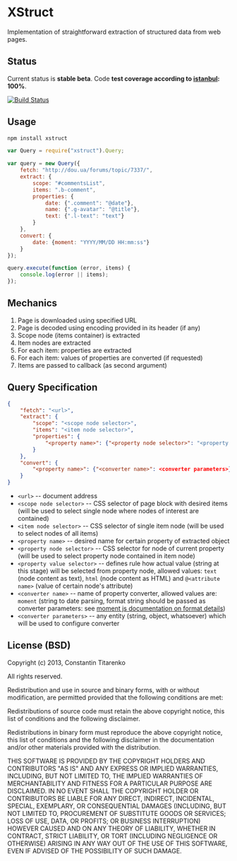 XStruct
=======

Implementation of straightforward extraction of structured data from web pages.

Status
------

Current status is **stable beta**. Code **test coverage according to [istanbul](https://github.com/gotwarlost/istanbul): 100%**.

[![Build Status](https://travis-ci.org/titarenko/node-xstruct.png)](https://travis-ci.org/titarenko/node-xstruct)

Usage
-----

```bash
npm install xstruct
```

```js
var Query = require("xstruct").Query;

var query = new Query({
	fetch: "http://dou.ua/forums/topic/7337/",
	extract: {
		scope: "#commentsList",
		items: ".b-comment",
		properties: {
			date: {".comment": "@date"},
			name: {".g-avatar": "@title"},
			text: {".l-text": "text"}
		}
	},
	convert: {
		date: {moment: "YYYY/MM/DD HH:mm:ss"}
	}
});

query.execute(function (error, items) {
	console.log(error || items);
});
```

Mechanics
---------

1. Page is downloaded using specified URL
2. Page is decoded using encoding provided in its header (if any)
3. Scope node (items container) is extracted
4. Item nodes are extracted
5. For each item: properties are extracted
6. For each item: values of properties are converted (if requested)
7. Items are passed to callback (as second argument)

Query Specification
-------------------

```json
{
	"fetch": "<url>",
	"extract": {
		"scope": "<scope node selector>",
		"items": "<item node selector>",
		"properties": {
			"<property name>": {"<property node selector>": "<property value selector>"}
		}
	},
	"convert": {
		"<property name>": {"<converter name>": <converter parameters>}
	}
}
```

- `<url>` -- document address
- `<scope node selector>` -- CSS selector of page block with desired items (will be used to select single node where nodes of interest are contained)
- `<item node selector>` -- CSS selector of single item node (will be used to select nodes of all items)
- `<property name>` -- desired name for certain property of extracted object
- `<property node selector>` -- CSS selector for node of current property (will be used to select property node contained in item node)
- `<property value selector>` -- defines rule how actual value (string at this stage) will be selected from property node, allowed values: `text` (node content as text), `html` (node content as HTML) and `@<attribute name>` (value of certain node's attribute)
- `<converter name>` -- name of property converter, allowed values are: `moment` (string to date parsing, format string should be passed as converter parameters: see [moment js documentation on format details](http://momentjs.com/docs/#/parsing/string-format/)) 
- `<converter parameters>` -- any entity (string, object, whatsoever) which will be used to configure converter 

License (BSD)
-------------

Copyright (c) 2013, Constantin Titarenko

All rights reserved.


Redistribution and use in source and binary forms, with or without modification, are permitted provided that the following conditions are met:


Redistributions of source code must retain the above copyright notice, this list of conditions and the following disclaimer.

Redistributions in binary form must reproduce the above copyright notice, this list of conditions and the following disclaimer in the documentation and/or other materials provided with the distribution.

THIS SOFTWARE IS PROVIDED BY THE COPYRIGHT HOLDERS AND CONTRIBUTORS "AS IS" AND ANY EXPRESS OR IMPLIED WARRANTIES, INCLUDING, BUT NOT LIMITED TO, THE IMPLIED WARRANTIES OF MERCHANTABILITY AND FITNESS FOR A PARTICULAR PURPOSE ARE DISCLAIMED. IN NO EVENT SHALL THE COPYRIGHT HOLDER OR CONTRIBUTORS BE LIABLE FOR ANY DIRECT, INDIRECT, INCIDENTAL, SPECIAL, EXEMPLARY, OR CONSEQUENTIAL DAMAGES (INCLUDING, BUT NOT LIMITED TO, PROCUREMENT OF SUBSTITUTE GOODS OR SERVICES; LOSS OF USE, DATA, OR PROFITS; OR BUSINESS INTERRUPTION) HOWEVER CAUSED AND ON ANY THEORY OF LIABILITY, WHETHER IN CONTRACT, STRICT LIABILITY, OR TORT (INCLUDING NEGLIGENCE OR OTHERWISE) ARISING IN ANY WAY OUT OF THE USE OF THIS SOFTWARE, EVEN IF ADVISED OF THE POSSIBILITY OF SUCH DAMAGE.
